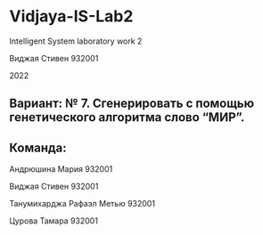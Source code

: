 # Vidjaya-IS-Lab2
Intelligent System laboratory work 2

Виджая Стивен 932001

2022
## Вариант: № 7. Сгенерировать с помощью генетического алгоритма слово “МИР”.
## Команда:
Андрюшина Мария 932001

Виджая Стивен 932001

Танумихарджа Рафаэл Метью 932001

Цурова Тамара 932001